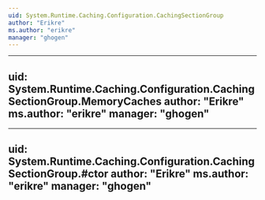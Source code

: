 ```yaml
---
uid: System.Runtime.Caching.Configuration.CachingSectionGroup
author: "Erikre"
ms.author: "erikre"
manager: "ghogen"
---
```


---
uid: System.Runtime.Caching.Configuration.CachingSectionGroup.MemoryCaches
author: "Erikre"
ms.author: "erikre"
manager: "ghogen"
---

---
uid: System.Runtime.Caching.Configuration.CachingSectionGroup.#ctor
author: "Erikre"
ms.author: "erikre"
manager: "ghogen"
---
